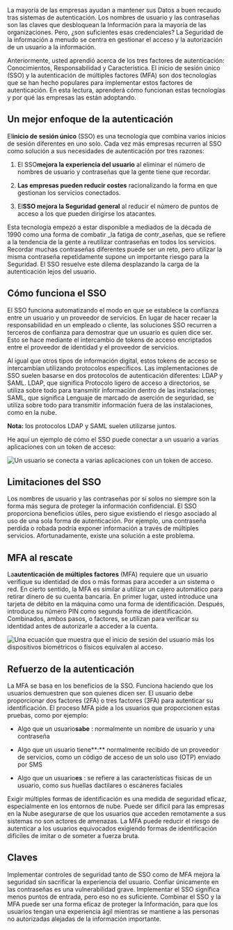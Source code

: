 
La mayoría de las empresas ayudan a mantener sus Datos a buen recaudo tras sistemas de autenticación. Los nombres de usuario y las contraseñas son las claves que desbloquean la Información para la mayoría de las organizaciones. Pero, ¿son suficientes esas credenciales? La Seguridad de la información a menudo se centra en gestionar el acceso y la autorización de un usuario a la información.

Anteriormente, usted aprendió acerca de los tres factores de autenticación: Conocimientos, Responsabilidad y Característica. El inicio de sesión único (SSO) y la autenticación de múltiples factores (MFA) son dos tecnologías que se han hecho populares para implementar estos factores de autenticación. En esta lectura, aprenderá cómo funcionan estas tecnologías y por qué las empresas las están adoptando.

## Un mejor enfoque de la autenticación

El**inicio de sesión único** (SSO) es una tecnología que combina varios inicios de sesión diferentes en uno solo. Cada vez más empresas recurren al SSO como solución a sus necesidades de autenticación por tres razones:

1. El SSO**mejora la experiencia del usuario** al eliminar el número de nombres de usuario y contraseñas que la gente tiene que recordar.
    
2. **Las empresas pueden reducir costes** racionalizando la forma en que gestionan los servicios conectados.
    
3. El**SSO mejora la Seguridad general** al reducir el número de puntos de acceso a los que pueden dirigirse los atacantes.
    

Esta tecnología empezó a estar disponible a mediados de la década de 1990 como una forma de combatir _la fatiga de contr_aseñas, que se refiere a la tendencia de la gente a reutilizar contraseñas en todos los servicios. Recordar muchas contraseñas diferentes puede ser un reto, pero utilizar la misma contraseña repetidamente supone un importante riesgo para la Seguridad. El SSO resuelve este dilema desplazando la carga de la autenticación lejos del usuario.

## Cómo funciona el SSO

El SSO funciona automatizando el modo en que se establece la confianza entre un usuario y un proveedor de servicios. En lugar de hacer recaer la responsabilidad en un empleado o cliente, las soluciones SSO recurren a terceros de confianza para demostrar que un usuario es quien dice ser. Esto se hace mediante el intercambio de tokens de acceso encriptados entre el proveedor de identidad y el proveedor de servicios.

Al igual que otros tipos de información digital, estos tokens de acceso se intercambian utilizando protocolos específicos. Las implementaciones de SSO suelen basarse en dos protocolos de autenticación diferentes: LDAP y SAML. LDAP, que significa Protocolo ligero de acceso a directorios, se utiliza sobre todo para transmitir información dentro de las instalaciones; SAML, que significa Lenguaje de marcado de aserción de seguridad, se utiliza sobre todo para transmitir información fuera de las instalaciones, como en la nube.

**Nota:** los protocolos LDAP y SAML suelen utilizarse juntos.

He aquí un ejemplo de cómo el SSO puede conectar a un usuario a varias aplicaciones con un token de acceso:

![Un usuario se conecta a varias aplicaciones con un token de acceso.](https://d3c33hcgiwev3.cloudfront.net/imageAssetProxy.v1/IaWbLEaURvGv7k6ZSOjbRg_c43ff4ecdca147cca2f5351aaaa917f1_image2.png?expiry=1758412800000&hmac=LGdjlMk4M0DUsMx2IupdFI7Q1GUoTD300Mqx1W-mqxA)

## Limitaciones del SSO

Los nombres de usuario y las contraseñas por sí solos no siempre son la forma más segura de proteger la información confidencial. El SSO proporciona beneficios útiles, pero sigue existiendo el riesgo asociado al uso de una sola forma de autenticación. Por ejemplo, una contraseña perdida o robada podría exponer información a través de múltiples servicios. Afortunadamente, existe una solución a este problema.

## MFA al rescate

La**autenticación de múltiples factores** (MFA) requiere que un usuario verifique su identidad de dos o más formas para acceder a un sistema o red. En cierto sentido, la MFA es similar a utilizar un cajero automático para retirar dinero de su cuenta bancaria. En primer lugar, usted introduce una tarjeta de débito en la máquina como una forma de identificación. Después, introduce su número PIN como segunda forma de identificación. Combinados, ambos pasos, o factores, se utilizan para verificar su identidad antes de autorizarle a acceder a la cuenta.

![Una ecuación que muestra que el inicio de sesión del usuario más los dispositivos biométricos o físicos equivalen al acceso.](https://d3c33hcgiwev3.cloudfront.net/imageAssetProxy.v1/hNHsmtDZRI28CtisHKRAew_cedbe22c98dc4ef095d8b8884cf689f1_CS_R-095_mfa-equation.png?expiry=1758412800000&hmac=Am4GP5o95ggHC5yZpieKM1-jq_Xh7fj5BhmTf_Z9Fcg)

## Refuerzo de la autenticación

La MFA se basa en los beneficios de la SSO. Funciona haciendo que los usuarios demuestren que son quienes dicen ser. El usuario debe proporcionar dos factores (2FA) o tres factores (3FA) para autenticar su identificación. El proceso MFA pide a los usuarios que proporcionen estas pruebas, como por ejemplo:

- Algo que un usuario**sabe** : normalmente un nombre de usuario y una contraseña
    
- Algo que un usuario tiene**:** normalmente recibido de un proveedor de servicios, como un código de acceso de un solo uso (OTP) enviado por SMS
    
- Algo que un usuario**es** : se refiere a las características físicas de un usuario, como sus huellas dactilares o escáneres faciales
    

Exigir múltiples formas de identificación es una medida de seguridad eficaz, especialmente en los entornos de nube. Puede ser difícil para las empresas en la Nube asegurarse de que los usuarios que acceden remotamente a sus sistemas no son actores de amenazas. La MFA puede reducir el riesgo de autenticar a los usuarios equivocados exigiendo formas de identificación difíciles de imitar o de someter a fuerza bruta.

## Claves

Implementar controles de seguridad tanto de SSO como de MFA mejora la seguridad sin sacrificar la experiencia del usuario. Confiar únicamente en las contraseñas es una vulnerabilidad grave. Implementar el SSO significa menos puntos de entrada, pero eso no es suficiente. Combinar el SSO y la MFA puede ser una forma eficaz de proteger la Información, para que los usuarios tengan una experiencia ágil mientras se mantiene a las personas no autorizadas alejadas de la información importante.